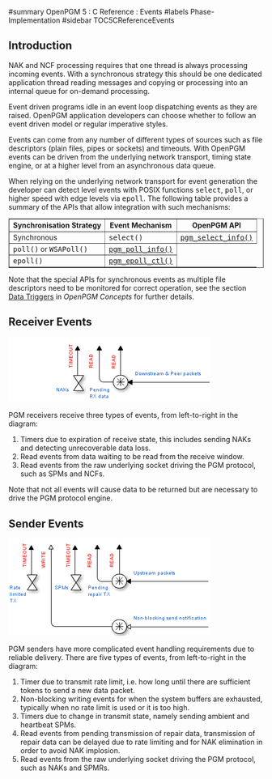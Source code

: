 ﻿#summary OpenPGM 5 : C Reference : Events
#labels Phase-Implementation
#sidebar TOC5CReferenceEvents
## Introduction ##
NAK and NCF processing requires that one thread is always processing incoming events.  With a synchronous strategy this should be one dedicated application thread reading messages and copying or processing into an internal queue for on-demand processing.

Event driven programs idle in an event loop dispatching events as they are raised.  OpenPGM application developers can choose whether to follow an event driven model or regular imperative styles.

Events can come from any number of different types of sources such as file descriptors (plain files, pipes or sockets) and timeouts.  With OpenPGM events can be driven from the underlying network transport, timing state engine, or at a higher level from an asynchronous data queue.

When relying on the underlying network transport for event generation the developer can detect level events with POSIX functions <tt>select</tt>, <tt>poll</tt>, or higher speed with edge levels via <tt>epoll</tt>.  The following table provides a summary of the APIs that allow integration with such mechanisms:

<table cellpadding='5' border='1' cellspacing='0'>
<tr>
<th>Synchronisation Strategy</th>
<th>Event Mechanism</th>
<th>OpenPGM API</th>
</tr>
<tr>
<td>Synchronous</td>
<td><tt>select()</tt></td>
<td><tt><a href='OpenPgm5CReferencePgmSelectInfo.md'>pgm_select_info()</a></tt></td>
</tr><tr>
<td><tt>poll()</tt> or <tt>WSAPoll()</tt></td>
<td><tt><a href='OpenPgm5CReferencePgmPollInfo.md'>pgm_poll_info()</a></tt></td>
</tr><tr>
<td><tt>epoll()</tt></td>
<td><tt><a href='OpenPgm5CReferencePgmEpollCtl.md'>pgm_epoll_ctl()</a></tt></td>
</tr>
</table>


Note that the special APIs for synchronous events as multiple file descriptors need to be monitored for correct operation, see the section [Data Triggers](OpenPgmConceptsEvents.md) in _OpenPGM Concepts_ for further details.

## Receiver Events ##
<img src='img/receiver-events.png' />

PGM receivers receive three types of events, from left-to-right in the diagram:
  1. Timers due to expiration of receive state, this includes sending NAKs and detecting unrecoverable data loss.
  1. Read events from data waiting to be read from the receive window.
  1. Read events from the raw underlying socket driving the PGM protocol, such as SPMs and NCFs.

Note that not all events will cause data to be returned but are necessary to drive the PGM protocol engine.

## Sender Events ##
<img src='img/sender-events.png' />

PGM senders have more complicated event handling requirements due to reliable delivery.  There are five types of events, from left-to-right in the diagram:
  1. Timer due to transmit rate limit, i.e. how long until there are sufficient tokens to send a new data packet.
  1. Non-blocking writing events for when the system buffers are exhausted, typically when no rate limit is used or it is too high.
  1. Timers due to change in transmit state, namely sending ambient and heartbeat SPMs.
  1. Read events from pending transmission of repair data, transmission of repair data can be delayed due to rate limiting and for NAK elimination in order to avoid NAK implosion.
  1. Read events from the raw underlying socket driving the PGM protocol, such as NAKs and SPMRs.